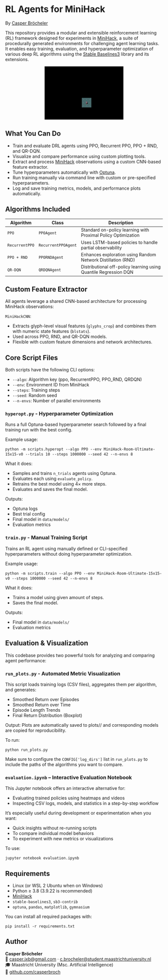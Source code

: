 # RL Agents for MiniHack
By [Casper Bröcheler](https://github.com/casperbroch)

This repository provides a modular and extensible reinforcement learning (RL) framework designed for experiments in [MiniHack](https://github.com/samvelyan/minihack), a suite of procedurally generated environments for challenging agent learning tasks. It enables easy training, evaluation, and hyperparameter optimization of various deep RL algorithms using the [Stable Baselines3](https://github.com/DLR-RM/stable-baselines3) library and its extensions.

<p align="center">
  <img src="gifminihack.gif" alt="Demo"/>
</p>

## What You Can Do
- Train and evaluate DRL agents using PPO, Recurrent PPO, PPO + RND, and QR-DQN.
- Visualize and compare performance using custom plotting tools.
- Extract and process [MiniHack](https://github.com/samvelyan/minihack) observations using a custom CNN-based feature extractor.
- Tune hyperparameters automatically with [Optuna](https://optuna.org/).
- Run training manually via command line with custom or pre-specified hyperparameters.
- Log and save training metrics, models, and performance plots automatically.

## Algorithms Included
| Algorithm      | Class               | Description                                                      |
| -------------- | ------------------- | ---------------------------------------------------------------- |
| `PPO`          | `PPOAgent`          | Standard on-policy learning with Proximal Policy Optimization    |
| `RecurrentPPO` | `RecurrentPPOAgent` | Uses LSTM-based policies to handle partial observability         |
| `PPO + RND`    | `PPORNDAgent`       | Enhances exploration using Random Network Distillation (RND)     |
| `QR-DQN`       | `QRDQNAgent`        | Distributional off-policy learning using Quantile Regression DQN |

## Custom Feature Extractor
All agents leverage a shared CNN-based architecture for processing MiniHack observations:

`MiniHackCNN`:
- Extracts glyph-level visual features (`glyphs_crop`) and combines them with numeric state features (`blstats`).
- Used across PPO, RND, and QR-DQN models.
- Flexible with custom feature dimensions and network architectures.

## Core Script Files
Both scripts have the following CLI options:
- `--algo`: Algorithm key (ppo, RecurrentPPO, PPO_RND, QRDQN)
- `--env`: Environment ID from MiniHack
- `--steps`: Training steps
- `--seed`: Random seed
- `--n-envs`: Number of parallel environments

### `hyperopt.py` - Hyperparameter Optimization

Runs a full Optuna-based hyperparameter search followed by a final training run with the best config.

Example usage:
```console
python -m scripts.hyperopt --algo PPO --env MiniHack-Room-Ultimate-15x15-v0 --trials 10 --steps 1000000 --seed 42 --n-envs 8
```
What it does:
- Samples and trains `n_trials` agents using Optuna.
- Evaluates each using `evaluate_policy`.
- Retrains the best model using 4× more steps.
- Evaluates and saves the final model.

Outputs:

- Optuna logs
- Best trial config
- Final model in `data/models/`
- Evaluation metrics

### `train.py` - Manual Training Script

Trains an RL agent using manually defined or CLI-specified hyperparameters without doing hyperparameter optimization.

Example usage:
```console
python -m scripts.train --algo PPO --env MiniHack-Room-Ultimate-15x15-v0 --steps 1000000 --seed 42 --n-envs 8
```
What it does:
- Trains a model using given amount of steps.
- Saves the final model.

Outputs:
- Final model in `data/models/`
- Evaluation metrics


## Evaluation & Visualization
This codebase provides two powerful tools for analyzing and comparing agent performance:

### `run_plots.py` - Automated Metric Visualization
This script loads training logs (CSV files), aggregates them per algorithm, and generates:

- Smoothed Return over Episodes
- Smoothed Return over Time
- Episode Length Trends
- Final Return Distribution (Boxplot)

Output:
Plots are automatically saved to plots/<timestamp>/ and corresponding models are copied for reproducibility.

To run:
```console
python run_plots.py
```
Make sure to configure the `CONFIG['log_dirs']` list in `run_plots.py` to include the paths of the algorithms you want to compare.

### `evaluation.ipynb` – Interactive Evaluation Notebook

This Jupyter notebook offers an interactive alternative for:
- Evaluating trained policies using heatmaps and videos
- Inspecting CSV logs, models, and statistics in a step-by-step workflow

It’s especially useful during development or experimentation when you want:
- Quick insights without re-running scripts
- To compare individual model behaviors
- To experiment with new metrics or visualizations

To use:
```console
jupyter notebook evaluation.ipynb
```

## Requirements
- Linux (or WSL 2 Ubuntu when on Windows)
- Python ≥ 3.8 (3.9.22 is recommended)
- [MiniHack](https://github.com/samvelyan/minihack)
- `stable-baselines3`, `sb3-contrib`
- `optuna`, `pandas`, `matplotlib`, `gymnasium`

You can install all required packages with:

```console
pip install -r requirements.txt
```


## Author

**Casper Bröcheler**  
📧 [casper.jxb@gmail.com](mailto:casper.jxb@gmail.com) · [c.brocheler@student.maastrichtuniversity.nl](mailto:c.brocheler@student.maastrichtuniversity.nl)  
🎓 Maastricht University (Msc. Artificial Intelligence)     
🔗 [github.com/casperbroch](https://github.com/casperbroch)